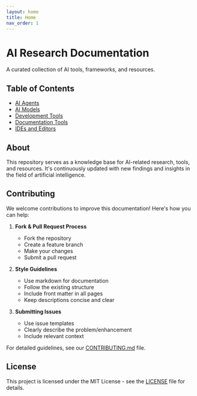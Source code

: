 ```yaml
---
layout: home
title: Home
nav_order: 1
---
```


# AI Research Documentation
A curated collection of AI tools, frameworks, and resources.

## Table of Contents
- [AI Agents](docs/ai-agents.md)
- [AI Models](docs/ai-models.md)
- [Development Tools](docs/development-tools.md)
- [Documentation Tools](docs/development-tools/github-pages.md)
- [IDEs and Editors](docs/ides-editors.md)

## About
This repository serves as a knowledge base for AI-related research, tools, and resources. It's continuously updated with new findings and insights in the field of artificial intelligence.

## Contributing
We welcome contributions to improve this documentation! Here's how you can help:

1. **Fork & Pull Request Process**
   - Fork the repository
   - Create a feature branch
   - Make your changes
   - Submit a pull request

2. **Style Guidelines**
   - Use markdown for documentation
   - Follow the existing structure
   - Include front matter in all pages
   - Keep descriptions concise and clear

3. **Submitting Issues**
   - Use issue templates
   - Clearly describe the problem/enhancement
   - Include relevant context

For detailed guidelines, see our [CONTRIBUTING.md](CONTRIBUTING.md) file.

## License
This project is licensed under the MIT License - see the [LICENSE](LICENSE) file for details.
